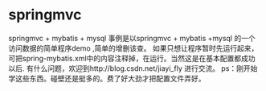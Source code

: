 # springmvc
springmvc + mybatis + mysql
事例是以springmvc + mybatis +mysql 的一个访问数据的简单程序demo ,简单的增删该查。
如果只想让程序暂时先运行起来，可把spring-mybatis.xml中的内容<bean>注释掉，在运行。当然这是在基本配置都成功以后.
有什么问题，欢迎到http://blog.csdn.net/jiayi_fly  进行交流。
ps：刚开始学这些东西。碰壁还是挺多的。费了好大劲才把配置文件弄好。
